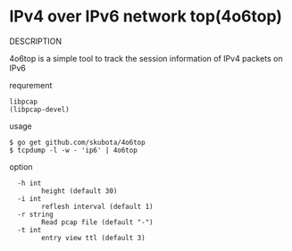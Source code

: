 IPv4 over IPv6 network top(4o6top)
===================

DESCRIPTION

4o6top is a simple tool to track the session information of IPv4 packets on IPv6

requrement

	libpcap
	(libpcap-devel)

usage

	$ go get github.com/skubota/4o6top
	$ tcpdump -l -w - 'ip6' | 4o6top

option
```
  -h int
    	height (default 30)
  -i int
    	reflesh interval (default 1)
  -r string
    	Read pcap file (default "-")
  -t int
    	entry view ttl (default 3)
```
